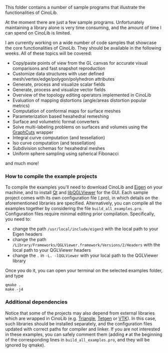 This folder contains a number of sample programs that illustrate the functionalities of CinoLib. 

At the moment there are just a few sample programs. Unfortunately maintaining a library alone is very time consuming, and the amount of time I can spend on CinoLib is limited.

I am currently working on a wide number of code samples that showcase the core functionalities of CinoLib. They should be available in the following weeks. All of these topics will be covered:

* Copy/paste points of view from the GL canvas for accurate visual comparisons and fast snapshot reproduction
* Customize data structures with user defined mesh/vertex/edge/polygon/polyhedron attributes
* Generate, process and visualize scalar fields
* Generate, process and visualize vector fields
* Overview of the topology editing operators implemented in CinoLib
* Evaluation of mapping distortions (angle/areas distortion popular metrics)
* Computation of conformal maps for surface meshes
* Parameterization based hexahedral remeshing
* Surface and volumetric format converters
* Solve multi-labeling problems on surfaces and volumes using the [GraphCuts](http://vision.csd.uwo.ca/code/) wrapper
* Integral curve computation (and tessellation)
* Iso curve computation (and tessellation)
* Subdivision schemas for hexahedral meshes
* Uniform sphere sampling using spherical Fibonacci

and much more!

### How to compile the example projects
To compile the examples you'll need to download CinoLib and [Eigen](http://eigen.tuxfamily.org) on your machine, and to install [Qt](https://www.qt.io) and [libQGLViewer](http://libqglviewer.com/index.html) for the GUI. Each sample project comes with its own configuration file (.pro), in which details on the aforementioned libraries are specified. Alternatively, you can compile all the examples together by considering the file `build_all_examples.pro`. Configuration files require minimal editing prior compilation. Specifically, you need to:

* change the path `/usr/local/include/eigen3` with the local path to your Eigen headers
* change the path `/Library/Frameworks/QGLViewer.framework/Versions/2/Headers` with the local path to your QGLViewer headers
* change the `.` in `-L. -lQGLViewer` with your local path to the QGLViewer library

Once you do it, you can open your terminal on the selected examples folder, and type
```
qmake .
make -j4
```

### Additional dependencies
Notice that some of the projects may also depend from external libraries which are wrapped in CinoLib (e.g. [Triangle](https://www.cs.cmu.edu/~quake/triangle.html), [Tetgen](http://wias-berlin.de/software/index.jsp?id=TetGen&lang=1) or [VTK](https://www.vtk.org)). In this case, such libraries should be installed separately, and the configuration files updated with correct paths for compiler and linker. If you are not interested in these examples, you can safely comment them (adding `#` at the beginning of the corresponding lines in `build_all_examples.pro`, and they will be ignored by qmake).
